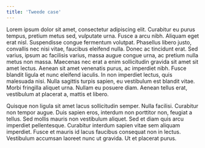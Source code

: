 ```yaml
---
title: 'Tweede case'
---
```


Lorem ipsum dolor sit amet, consectetur adipiscing elit. Curabitur eu purus tempus, pretium metus sed, vulputate urna. Fusce a arcu nibh. Aliquam eget erat nisl. Suspendisse congue fermentum volutpat. Phasellus libero justo, convallis nec nisi vitae, faucibus eleifend nulla. Donec ac tincidunt erat. Sed varius, ipsum ac facilisis varius, massa augue congue urna, ac pretium nulla metus non massa. Maecenas nec erat a enim sollicitudin gravida sit amet sit amet lectus. Aenean sit amet venenatis purus, ac imperdiet nibh. Fusce blandit ligula et nunc eleifend iaculis. In non imperdiet lectus, quis malesuada nisi. Nulla sagittis turpis sapien, eu vestibulum est blandit vitae. Morbi fringilla aliquet urna. Nullam eu posuere diam. Aenean tellus erat, vestibulum at placerat a, mattis et libero.

Quisque non ligula sit amet lacus sollicitudin semper. Nulla facilisi. Curabitur non tempor augue. Duis sapien eros, interdum non porttitor non, feugiat a tellus. Sed mollis mauris non vestibulum aliquet. Sed et diam quis arcu imperdiet pellentesque. Curabitur interdum sapien vitae sem aliquam imperdiet. Fusce et mauris id lacus faucibus consequat non in lectus. Vestibulum accumsan laoreet nunc ut gravida. Ut et placerat purus.